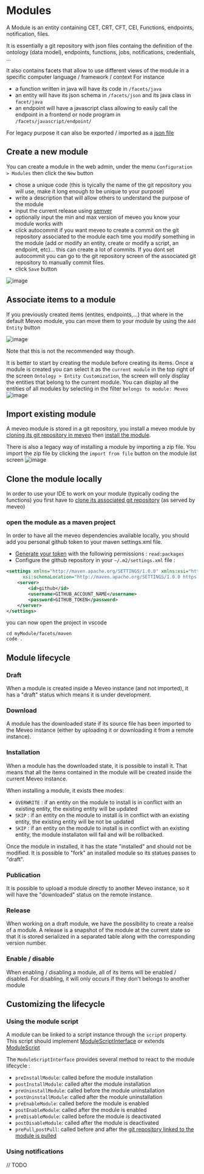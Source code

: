 # Modules

A Module is an entity containing CET, CRT, CFT, CEI, Functions, endpoints, notification, files.

It is essentially a git repository with json files containg the definition of the ontology (data model), endpoints, functions, jobs, notifications, credentials, ...

It also contains facets that allow to use different views of the module in a specific computer language / framework / context
For instance 
* a function written in java will have its code in `/facets/java`
* an entity will have its json schema in `/facets/json` and its java class in `facet/java`
* an endpoint will have a javascript class allowing to easily call the endpoint in a frontend or node program in `/facets/javascript/endpoint/`

For legacy purpose it can also be exported / imported as a [json file](./../../../../../../../../meveo-api-dto/src/main/java/org/meveo/api/dto/module/MeveoModuleDto.java)

## Create a new module

You can create a module in the web admin, under the menu `Configuration > Modules` then click the `New` button

* chose a unique code (this is tyically the name of the git repository you will use, make it long enough to be unique to your purpose)
* write a description that will allow others to understand the purpose of the module
* input the current release using [semver](https://semver.org/)
* optionally input the min and max version of meveo you know your module works with
* click autocommit if you want meveo to create a commit on the git repository associated to the module each time you modify something in the module (add or modify an entity, create or modify a script, an endpoint, etc)... this can create a lot of commits. If you dont set autocommit you can go to the git repository screen of the associated git repository to manually commit files.
* click `Save` button

![image](https://user-images.githubusercontent.com/16659140/228124613-16a097c0-39f1-4216-95f5-88fd4da54d1c.png)

## Associate items to a module

If you previously created items (entites, endpoints,...) that where in the default Meveo module, you can move them to your module by using the `Add Entity` button

![image](https://user-images.githubusercontent.com/16659140/228125761-a89e1ea9-6f5a-4028-a4df-515c68b8f51f.png)

Note that this is not the recommended way though.

It is better to start by creating the module before creating its items. Once a module is created you can select it as the  `current module` in the top right of the screen `Ontology > Entity Customization`, the screen will only display the entities that belong to the current module.
You can display all the entities of all modules by selecting in the filter `belongs to module: Meveo`
![image](https://user-images.githubusercontent.com/16659140/228126493-1f14b586-3d43-43fc-831f-02f08f02455f.png)


## Import existing module

A meveo module is stored in a git repository, you install a meveo module by [cloning its git repository in meveo](https://github.com/meveo-org/meveo/blob/develop/meveo-admin-ejbs/src/main/java/org/meveo/service/git/README.md#cloning-in-meveo-a-remote-git-repository) then [install the module](https://github.com/meveo-org/meveo/blob/develop/meveo-admin-ejbs/src/main/java/org/meveo/service/git/README.md#module-installation).

There is also a legacy way of installing a module by importing a zip file. You import the zip file by clicking the `import from file` button on the module list screen
![image](https://user-images.githubusercontent.com/16659140/228126995-d751c3f0-cb81-46ce-9510-505a2ad2e612.png)

## Clone the module locally

In order to use your IDE to work on your module (typically coding the functions) you first have to [clone its associated git repository](https://github.com/meveo-org/meveo/blob/develop/meveo-admin-ejbs/src/main/java/org/meveo/service/git/README.md#cloning-in-meveo-a-remote-git-repository) (as served by meveo)

### open the module as a maven project

In order to have all the meveo dependencies available locally, you should add you personal 
github token to your maven settings.xml file.

- [Generate your token](https://github.com/settings/tokens/new) with the following permissions : `read:packages`
- Configure the github repository in your `~/.m2/settings.xml` file : 

```xml
<settings xmlns="http://maven.apache.org/SETTINGS/1.0.0" xmlns:xsi="http://www.w3.org/2001/XMLSchema-instance"
      xsi:schemaLocation="http://maven.apache.org/SETTINGS/1.0.0 https://maven.apache.org/xsd/settings-1.0.0.xsd">
    <server>
        <id>github</id>
        <username>GITHUB_ACCOUNT_NAME</username>
        <password>GITHUB_TOKEN</password>
    </server>
</settings>
```

you can now open the project in vscode

```
cd myModule/facets/maven
code .
```


## Module lifecycle


### Draft

When a module is created inside a Meveo instance (and not imported), it has a "draft" status which means it is under development.

### Download

A module has the downloaded state if its source file has been imported to the Meveo instance (either by uploading it or downloading it from a remote instance).

### Installation

When a module has the downloaded state, it is possible to install it. That means that all the items contained in the module will be created inside the current Meveo instance.

When installing a module, it exists thee modes: 

- `OVERWRITE` : if an entity on the module to install is in conflict with an existing entity, the existing entity will be updated
- `SKIP` : if an entity on the module to install is in conflict with an existing entity, the existing entity will be not be updated
- `SKIP` : if an entity on the module to install is in conflict with an existing entity, the module installaton will fail and will be rollbacked.

Once the module in installed, it has the state "installed" and should not be modified. It is possible to "fork" an installed module so its statues passes to "draft".

### Publication

It is possible to upload a module directly to another Meveo instance, so it will have the "downloaded" status on the remote instance.

### Release

When working on a draft module, we have the possibility to create a realse of a module. A release is a snapshot of the module at the current state so that it is stored serialized in a separated table along with the corresponding version number.

### Enable / disable 

When enabling / disabling a module, all of its items will be enabled / disabled. For disabling, it will only occurs if they don't belongs to another module

## Customizing the lifecycle

### Using the module script

A module can be linked to a script instance through the `script` property. This script should implement [ModuleScriptInterface](./../../../../../../../../meveo-admin/ejbs/src/main/java/org/meveo/service/script/module/ModuleScriptInterface.java) or extends [ModuleScript](../../../../../../../../meveo-admin/ejbs/src/main/java/org/meveo/service/script/module/ModuleScript.java)

The `ModuleScriptInterface` provides several method to react to the module lifecycle : 

- `preInstallModule`: called before the module installation
- `postInstallModule`: called after the module installation
- `preUninstallModule`: called before the module uninstallation
- `postUninstallModule`: called after the module uninstallation
- `preEnableModule`: called before the module is enabled
- `postEnableModule`: called after the module is enabled
- `preDisableModule`: called before the module is deactivated
- `postDisableModule`: called after the module is deactivated
- `prePull`,`postPull`: called before and after the [git repository linked to the module is pulled](https://github.com/meveo-org/meveo/blob/develop/meveo-admin-ejbs/src/main/java/org/meveo/service/git/README.md#pull)

### Using notifications

// TODO
